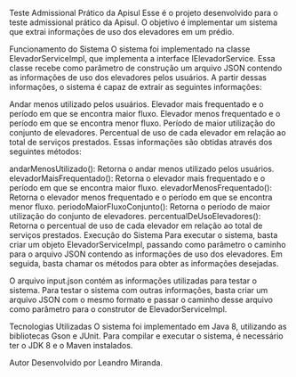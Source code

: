 Teste Admissional Prático da Apisul
Esse é o projeto desenvolvido para o teste admissional prático da Apisul. O objetivo é implementar um sistema que extrai informações de uso dos elevadores em um prédio.

Funcionamento do Sistema
O sistema foi implementado na classe ElevadorServiceImpl, que implementa a interface IElevadorService. Essa classe recebe como parâmetro de construção um arquivo JSON contendo as informações de uso dos elevadores pelos usuários. A partir dessas informações, o sistema é capaz de extrair as seguintes informações:

Andar menos utilizado pelos usuários.
Elevador mais frequentado e o período em que se encontra maior fluxo.
Elevador menos frequentado e o período em que se encontra menor fluxo.
Período de maior utilização do conjunto de elevadores.
Percentual de uso de cada elevador em relação ao total de serviços prestados.
Essas informações são obtidas através dos seguintes métodos:

andarMenosUtilizado(): Retorna o andar menos utilizado pelos usuários.
elevadorMaisFrequentado(): Retorna o elevador mais frequentado e o período em que se encontra maior fluxo.
elevadorMenosFrequentado(): Retorna o elevador menos frequentado e o período em que se encontra menor fluxo.
periodoMaiorFluxoConjunto(): Retorna o período de maior utilização do conjunto de elevadores.
percentualDeUsoElevadores(): Retorna o percentual de uso de cada elevador em relação ao total de serviços prestados.
Execução do Sistema
Para executar o sistema, basta criar um objeto ElevadorServiceImpl, passando como parâmetro o caminho para o arquivo JSON contendo as informações de uso dos elevadores. Em seguida, basta chamar os métodos para obter as informações desejadas.

O arquivo input.json contém as informações utilizadas para testar o sistema. Para testar o sistema com outras informações, basta criar um arquivo JSON com o mesmo formato e passar o caminho desse arquivo como parâmetro para o construtor de ElevadorServiceImpl.

Tecnologias Utilizadas
O sistema foi implementado em Java 8, utilizando as bibliotecas Gson e JUnit. Para compilar e executar o sistema, é necessário ter o JDK 8 e o Maven instalados.

Autor
Desenvolvido por Leandro Miranda.